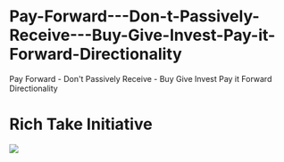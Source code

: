 # Pay-Forward---Don-t-Passively-Receive---Buy-Give-Invest-Pay-it-Forward-Directionality
Pay Forward - Don't Passively Receive - Buy Give Invest Pay it Forward Directionality

# Rich Take Initiative


![](https://i.pinimg.com/originals/13/e2/f1/13e2f13a6d511383e730a6154243d950.jpg)
